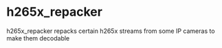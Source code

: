 # h265x_repacker
h265x_repacker repacks certain h265x streams from some IP cameras to make them decodable
